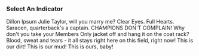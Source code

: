 ### Select An Indicator

Dillon Ipsum Julie Taylor, will you marry me? Clear Eyes. Full Hearts. Saracen, quarterback's a captain. CHAMPIONS DON'T COMPLAIN! Why don't you take your Members Only jacket off and hang it on the coat rack? Blood, sweat and tears - it all stays right here on this field, right now! This is our dirt! This is our mud! This is ours, baby!